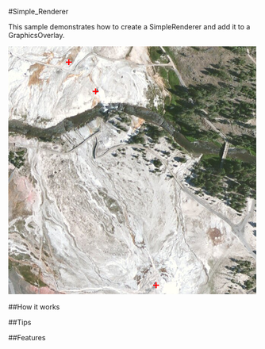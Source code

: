 #Simple_Renderer

This sample demonstrates how to create a SimpleRenderer and add it to a GraphicsOverlay.

![](screenshot.png)

##How it works

##Tips

##Features
